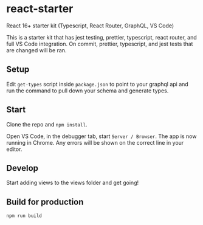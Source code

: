 # react-starter
React 16+ starter kit (Typescript, React Router, GraphQL, VS Code)


This is a starter kit that has jest testing, prettier, typescript, react router, and full VS Code integration.
On commit, prettier, typescript, and jest tests that are changed will be ran.

## Setup
Edit `get-types` script inside `package.json` to point to your graphql api and run the command to pull down your schema and generate types.

## Start

Clone the repo and `npm install`.

Open VS Code, in the debugger tab, start `Server / Browser`. The app is now running in Chrome. Any errors will be shown on the correct line in your editor.

## Develop

Start adding views to the views folder and get going!


## Build for production

`npm run build`
